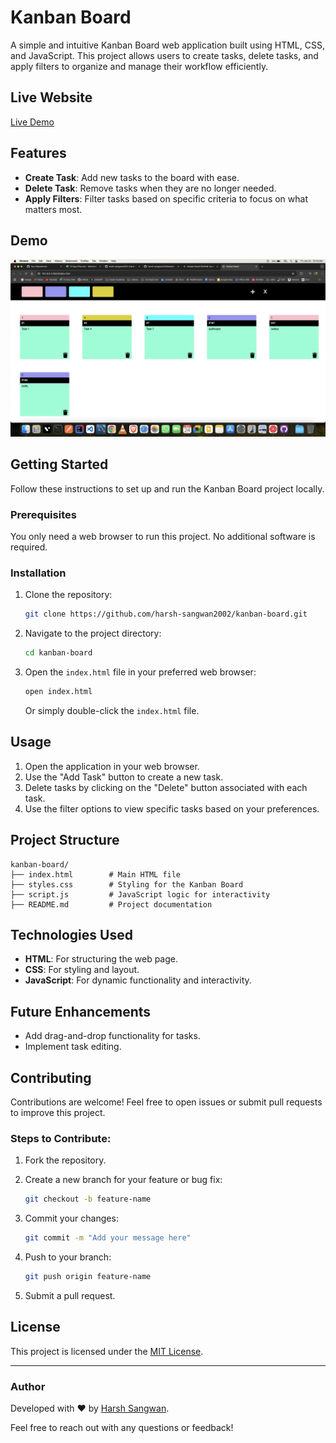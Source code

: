# Kanban Board

A simple and intuitive Kanban Board web application built using HTML, CSS, and JavaScript. This project allows users to create tasks, delete tasks, and apply filters to organize and manage their workflow efficiently.

## Live Website
[Live Demo](https://harsh-sangwan2002.github.io/kanban-board/)

## Features

- **Create Task**: Add new tasks to the board with ease.
- **Delete Task**: Remove tasks when they are no longer needed.
- **Apply Filters**: Filter tasks based on specific criteria to focus on what matters most.

## Demo

<img src ="/image.webp">

## Getting Started

Follow these instructions to set up and run the Kanban Board project locally.

### Prerequisites

You only need a web browser to run this project. No additional software is required.

### Installation

1. Clone the repository:

   ```bash
   git clone https://github.com/harsh-sangwan2002/kanban-board.git
   ```

2. Navigate to the project directory:

   ```bash
   cd kanban-board
   ```

3. Open the `index.html` file in your preferred web browser:

   ```bash
   open index.html
   ```

   Or simply double-click the `index.html` file.

## Usage

1. Open the application in your web browser.
2. Use the "Add Task" button to create a new task.
3. Delete tasks by clicking on the "Delete" button associated with each task.
4. Use the filter options to view specific tasks based on your preferences.

## Project Structure

```
kanban-board/
├── index.html        # Main HTML file
├── styles.css        # Styling for the Kanban Board
├── script.js         # JavaScript logic for interactivity
├── README.md         # Project documentation
```

## Technologies Used

- **HTML**: For structuring the web page.
- **CSS**: For styling and layout.
- **JavaScript**: For dynamic functionality and interactivity.

## Future Enhancements

- Add drag-and-drop functionality for tasks.
- Implement task editing.

## Contributing

Contributions are welcome! Feel free to open issues or submit pull requests to improve this project.

### Steps to Contribute:

1. Fork the repository.
2. Create a new branch for your feature or bug fix:

   ```bash
   git checkout -b feature-name
   ```

3. Commit your changes:

   ```bash
   git commit -m "Add your message here"
   ```

4. Push to your branch:

   ```bash
   git push origin feature-name
   ```

5. Submit a pull request.

## License

This project is licensed under the [MIT License](LICENSE).

---

### Author

Developed with ❤️ by [Harsh Sangwan](https://github.com/harsh-sangwan2002).

Feel free to reach out with any questions or feedback!
